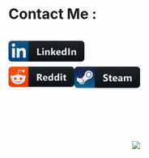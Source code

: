 

# Contact Me :

<p>
 </br>

<a href="https://www.linkedin.com/in/aditya-chopra-562363142/">
  <img align="left" alt="Linkedin" width="150" hight="100" src="https://github.com/WoW-how/wow-hOW/blob/master/assets/icons/linkedin.png" />
</br>
</br>
</br>
</a>
<a href="https://www.reddit.com/user/WoW-HoW">
  <img align="left" alt=" Reddit" width="130" hight="100" src="https://github.com/WoW-how/wow-hOW/blob/master/assets/icons/reddit.png" />
</a>
<a href="https://steamcommunity.com/id/wowhow1/">
  <img align="left" alt="Steam" width="130" hight="100" src="https://github.com/WoW-how/wow-hOW/blob/master/assets/icons/steam.png" />
</a>
 </p>
 

</br>
</br>
</br>
</br>
</br>
</br>
</br>



<p align="center" >  
  <a href="https://github.com/anuraghazra/github-readme-stats"> 
<img  src="https://github-readme-stats.vercel.app/api?username=WoW-HoW&&show_icons=true&theme=radical"/>
  </a>
  </p>
